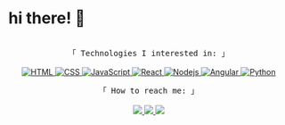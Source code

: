 # hi there! 👋

<!-- ## i'm a student and front-end developer -->
<p align="center">
        <samp>
                <br>
                「 Technologies I interested in: 」
                <br>
                <br>
        </samp>
        <!-- Programming Languages -->
        <!-- Code logo -->
        </a>
        <!-- HTML -->
        <a href="https://github.com/AnnaVyvert?tab=repositories" target="_blank"><img alt="HTML"
                        src="https://img.shields.io/badge/-HTML-E34F26?style=flat-square&logo=HTML5&logoColor=white">
        </a>
        <!-- CSS  -->
        <a href="https://github.com/AnnaVyvert?tab=repositories" target="_blank"><img alt="CSS"
                        src="https://img.shields.io/badge/-CSS-1572B6?style=flat-square&logo=CSS3&logoColor=white">
        </a>
        <!-- JavaScript -->
        <a href="https://github.com/AnnaVyvert?tab=repositories" target="_blank"><img alt="JavaScript"
                        src="https://img.shields.io/badge/-JavaScript-F7DF1E?style=flat-square&logo=JavaScript&logoColor=white">
        </a>
        <!-- React -->
        <a href="https://github.com/AnnaVyvert?tab=repositories" target="_blank"><img alt="React"
                        src="https://img.shields.io/badge/-React-61dafb?style=flat-square&logo=React&logoColor=white">
        </a>
        <!-- Nodejs -->
        <a href="https://github.com/AnnaVyvert?tab=repositories" target="_blank"><img alt="Nodejs"
                        src="https://img.shields.io/badge/-Node.js-338f33?style=flat-square&logo=Node.js&logoColor=white">
        </a>
        <!-- Angular -->
        <a href="https://github.com/AnnaVyvert?tab=repositories" target="_blank"><img alt="Angular"
                        src="https://img.shields.io/badge/-Angular-f44336?style=flat-square&logo=Angular&logoColor=white">
        </a>
        <!-- Python -->
        <a href="https://github.com/AnnaVyvert?tab=repositories" target="_blank"><img alt="Python"
                        src="https://img.shields.io/badge/-Python-3776AB?style=flat-square&logo=Python&logoColor=white">
        </a>    
</p>
<p align="center">
        <samp>
                「 How to reach me: 」
                <br>
        </samp>
        <br>
  <a href='https://mail.google.com/mail/?view=cm&fs=1&to=0073av@gmail.com'>
    <img src="https://img.shields.io/badge/-0073av@gmail.com-c14438?style=social&logo=Gmail&logoColor=red&link=mailto:0073@gmail.com">
  </a>
  <a href='https://t.me/anvy73'>
    <img src="https://img.shields.io/badge/-@anvy73-c14438?style=social&logo=Telegram&logoColor=red&link=https://t.me/anvy73">
  </a>
  <a href='https://www.reddit.com/user/AnnaVyvert'>
    <img src="https://img.shields.io/badge/-@AnnaVyvert-c14438?style=social&logo=Reddit&logoColor=red&link=https://www.reddit/user/AnnaVyvert">
  </a>
</p>

<!--
[![LinkedIn Badge](https://img.shields.io/badge/-LinkedIn-blue?style=social&logo=Linkedin&logoColor=blue&link=https://www.linkedin.com/in/)](https://www.linkedin.com/in/)

[![DEV Badge](https://img.shields.io/badge/-DEV-c14438?style=social&logo=Dev.to&logoColor=black&link=https://)](https://)
-->
